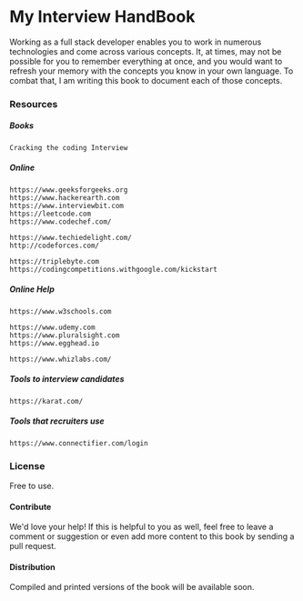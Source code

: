 # My Interview HandBook

Working as a full stack developer enables you to work in numerous technologies and come across various concepts. It, at times, may not be possible for you to remember everything at once, and you would want to refresh your memory with the concepts you know in your own language. To combat that, I am writing this book to document each of those concepts.

### Resources

##### Books

```
Cracking the coding Interview
```

##### Online

```
https://www.geeksforgeeks.org
https://www.hackerearth.com
https://www.interviewbit.com
https://leetcode.com
https://www.codechef.com/

https://www.techiedelight.com/
http://codeforces.com/

https://triplebyte.com
https://codingcompetitions.withgoogle.com/kickstart
```

##### Online Help

```
https://www.w3schools.com

https://www.udemy.com
https://www.pluralsight.com
https://www.egghead.io

https://www.whizlabs.com/
```

##### Tools to interview candidates

```
https://karat.com/
```

##### Tools that recruiters use

```
https://www.connectifier.com/login
```

### License

Free to use.

#### Contribute

We'd love your help! If this is helpful to you as well, feel free to leave a comment or suggestion or even add more content to this book by sending a pull request.

#### Distribution

Compiled and printed versions of the book will be available soon.


